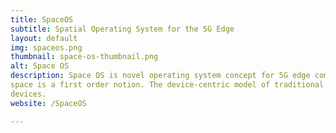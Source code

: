 ```yaml
---
title: SpaceOS
subtitle: Spatial Operating System for the 5G Edge
layout: default
img: spaceos.png
thumbnail: space-os-thumbnail.png
alt: Space OS
description: Space OS is novel operating system concept for 5G edge computing, where
space is a first order notion. The device-centric model of traditional operating systems is supplanted by space-oriented computing model. This model allows a natural way of managing computing we perform in physical spaces that are getting packed by smart 
devices. 
website: /SpaceOS

---
```

